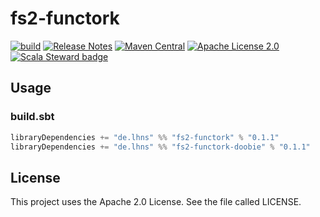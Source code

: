 # fs2-functork

[![build](https://github.com/lhns/fs2-functork/actions/workflows/build.yml/badge.svg)](https://github.com/lhns/fs2-functork/actions/workflows/build.yml)
[![Release Notes](https://img.shields.io/github/release/lhns/fs2-functork.svg?maxAge=3600)](https://github.com/lhns/fs2-functork/releases/latest)
[![Maven Central](https://img.shields.io/maven-central/v/de.lhns/fs2-functork_2.13)](https://search.maven.org/artifact/de.lhns/fs2-functork_2.13)
[![Apache License 2.0](https://img.shields.io/github/license/lhns/fs2-functork.svg?maxAge=3600)](https://www.apache.org/licenses/LICENSE-2.0)
[![Scala Steward badge](https://img.shields.io/badge/Scala_Steward-helping-blue.svg?style=flat&logo=data:image/png;base64,iVBORw0KGgoAAAANSUhEUgAAAA4AAAAQCAMAAAARSr4IAAAAVFBMVEUAAACHjojlOy5NWlrKzcYRKjGFjIbp293YycuLa3pYY2LSqql4f3pCUFTgSjNodYRmcXUsPD/NTTbjRS+2jomhgnzNc223cGvZS0HaSD0XLjbaSjElhIr+AAAAAXRSTlMAQObYZgAAAHlJREFUCNdNyosOwyAIhWHAQS1Vt7a77/3fcxxdmv0xwmckutAR1nkm4ggbyEcg/wWmlGLDAA3oL50xi6fk5ffZ3E2E3QfZDCcCN2YtbEWZt+Drc6u6rlqv7Uk0LdKqqr5rk2UCRXOk0vmQKGfc94nOJyQjouF9H/wCc9gECEYfONoAAAAASUVORK5CYII=)](https://scala-steward.org)

## Usage

### build.sbt

```sbt
libraryDependencies += "de.lhns" %% "fs2-functork" % "0.1.1"
libraryDependencies += "de.lhns" %% "fs2-functork-doobie" % "0.1.1"
```

## License

This project uses the Apache 2.0 License. See the file called LICENSE.
